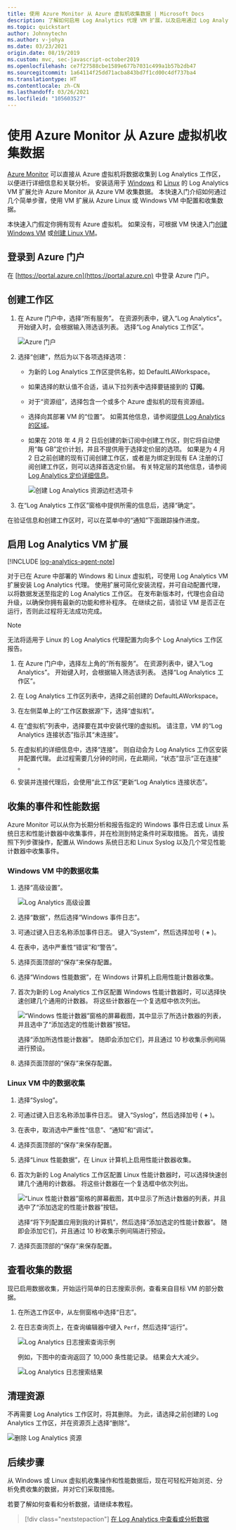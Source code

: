 ```yaml
---
title: 使用 Azure Monitor 从 Azure 虚拟机收集数据 | Microsoft Docs
description: 了解如何启用 Log Analytics 代理 VM 扩展，以及启用通过 Log Analytics 从 Azure VM 收集数据的功能。
ms.topic: quickstart
author: Johnnytechn
ms.author: v-johya
ms.date: 03/23/2021
origin.date: 08/19/2019
ms.custom: mvc, sec-javascript-october2019
ms.openlocfilehash: ce7f27588cbe1589e677b7031c499a1b57b2db47
ms.sourcegitcommit: 1a64114f25dd71acba843bd7f1cd00c4df737ba4
ms.translationtype: HT
ms.contentlocale: zh-CN
ms.lasthandoff: 03/26/2021
ms.locfileid: "105603527"
---
```

# <a name="collect-data-from-an-azure-virtual-machine-with-azure-monitor"></a>使用 Azure Monitor 从 Azure 虚拟机收集数据

[Azure Monitor](../overview.md) 可以直接从 Azure 虚拟机将数据收集到 Log Analytics 工作区，以便进行详细信息和关联分析。 安装适用于 [Windows](../../virtual-machines/extensions/oms-windows.md) 和 [Linux](../../virtual-machines/extensions/oms-linux.md) 的 Log Analytics VM 扩展允许 Azure Monitor 从 Azure VM 收集数据。 本快速入门介绍如何通过几个简单步骤，使用 VM 扩展从 Azure Linux 或 Windows VM 中配置和收集数据。  
 
本快速入门假定你拥有现有 Azure 虚拟机。 如果没有，可根据 VM 快速入门[创建 Windows VM](../../virtual-machines/windows/quick-create-portal.md) 或[创建 Linux VM](../../virtual-machines/linux/quick-create-cli.md)。

## <a name="sign-in-to-azure-portal"></a>登录到 Azure 门户

在 [https://portal.azure.cn](https://portal.azure.cn) 中登录 Azure 门户。 

## <a name="create-a-workspace"></a>创建工作区

1. 在 Azure 门户中，选择“所有服务”。 在资源列表中，键入“Log Analytics”。 开始键入时，会根据输入筛选该列表。 选择“Log Analytics 工作区”。

    ![Azure 门户](./media/quick-collect-azurevm/azure-portal-log-analytics-workspaces.png)<br>  

2. 选择“创建”，然后为以下各项选择选项：

   * 为新的 Log Analytics 工作区提供名称，如 DefaultLAWorkspace。  
   * 如果选择的默认值不合适，请从下拉列表中选择要链接到的 **订阅**。
   * 对于“资源组”，选择包含一个或多个 Azure 虚拟机的现有资源组。  
   * 选择向其部署 VM 的“位置”。  如需其他信息，请参阅[提供 Log Analytics 的区域](https://azure.microsoft.com/regions/services/)。
   * 如果在 2018 年 4 月 2 日后创建的新订阅中创建工作区，则它将自动使用“每 GB”定价计划，并且不提供用于选择定价层的选项。  如果是为 4 月 2 日之前创建的现有订阅创建工作区，或者是为绑定到现有 EA 注册的订阅创建工作区，则可以选择首选定价层。  有关特定层的其他信息，请参阅 [Log Analytics 定价详细信息](https://www.azure.cn/pricing/details/monitor/)。
  
        ![创建 Log Analytics 资源边栏选项卡](./media/quick-collect-azurevm/create-log-analytics-workspace-azure-portal.png) 

3. 在“Log Analytics 工作区”窗格中提供所需的信息后，选择“确定”。  

在验证信息和创建工作区时，可以在菜单中的“通知”下面跟踪操作进度。 

## <a name="enable-the-log-analytics-vm-extension"></a>启用 Log Analytics VM 扩展

[!INCLUDE [log-analytics-agent-note](../../../includes/log-analytics-agent-note.md)] 

对于已在 Azure 中部署的 Windows 和 Linux 虚拟机，可使用 Log Analytics VM 扩展安装 Log Analytics 代理。 使用扩展可简化安装流程，并可自动配置代理，以将数据发送至指定的 Log Analytics 工作区。 在发布新版本时，代理也会自动升级，以确保你拥有最新的功能和修补程序。 在继续之前，请验证 VM 是否正在运行，否则此过程将无法成功完成。  

>[!NOTE]
>无法将适用于 Linux 的 Log Analytics 代理配置为向多个 Log Analytics 工作区报告。 

1. 在 Azure 门户中，选择左上角的“所有服务”。 在资源列表中，键入“Log Analytics”。 开始键入时，会根据输入筛选该列表。 选择“Log Analytics 工作区”。

2. 在 Log Analytics 工作区列表中，选择之前创建的 DefaultLAWorkspace。

3. 在左侧菜单上的“工作区数据源”下，选择“虚拟机”。  

4. 在“虚拟机”列表中，选择要在其中安装代理的虚拟机。 请注意，VM 的“Log Analytics 连接状态”指示其“未连接”。

5. 在虚拟机的详细信息中，选择“连接”。 则自动会为 Log Analytics 工作区安装并配置代理。 此过程需要几分钟的时间，在此期间，“状态”显示“正在连接” 。

6. 安装并连接代理后，会使用“此工作区”更新“Log Analytics 连接状态”。

## <a name="collect-event-and-performance-data"></a>收集的事件和性能数据

Azure Monitor 可以从你为长期分析和报告指定的 Windows 事件日志或 Linux 系统日志和性能计数器中收集事件，并在检测到特定条件时采取措施。 首先，请按照下列步骤操作，配置从 Windows 系统日志和 Linux Syslog 以及几个常见性能计数器中收集事件。  

### <a name="data-collection-from-windows-vm"></a>Windows VM 中的数据收集

1. 选择“高级设置”。

    ![Log Analytics 高级设置](./media/quick-collect-azurevm/log-analytics-advanced-settings-azure-portal.png)

2. 选择“数据”，然后选择“Windows 事件日志”。

3. 可通过键入日志名称添加事件日志。  键入“System”，然后选择加号 ( **+** )。

4. 在表中，选中严重性“错误”和“警告”。

5. 选择页面顶部的“保存”来保存配置。

6. 选择“Windows 性能数据”，在 Windows 计算机上启用性能计数器收集。

7. 首次为新的 Log Analytics 工作区配置 Windows 性能计数器时，可以选择快速创建几个通用的计数器。 将这些计数器在一个复选框中依次列出。

    ![“Windows 性能计数器”窗格的屏幕截图，其中显示了所选计数器的列表，并且选中了“添加选定的性能计数器”按钮。](./media/quick-collect-azurevm/windows-perfcounters-default.png)

    选择“添加所选性能计数器”。  随即会添加它们，并且通过 10 秒收集示例间隔进行预设。
  
8. 选择页面顶部的“保存”来保存配置。

### <a name="data-collection-from-linux-vm"></a>Linux VM 中的数据收集

1. 选择“Syslog”。  

2. 可通过键入日志名称添加事件日志。  键入“Syslog”，然后选择加号 ( **+** )。  

3. 在表中，取消选中严重性“信息”、“通知”和“调试”。 

4. 选择页面顶部的“保存”来保存配置。

5. 选择“Linux 性能数据”，在 Linux 计算机上启用性能计数器收集。 

6. 首次为新的 Log Analytics 工作区配置 Linux 性能计数器时，可以选择快速创建几个通用的计数器。 将这些计数器在一个复选框中依次列出。

    ![“Linux 性能计数器”窗格的屏幕截图，其中显示了所选计数器的列表，并且选中了“添加选定的性能计数器”按钮。](./media/quick-collect-azurevm/linux-perfcounters-azure-monitor.png)

    选择“将下列配置应用到我的计算机”，然后选择“添加选定的性能计数器”。  随即会添加它们，并且通过 10 秒收集示例间隔进行预设。  

7. 选择页面顶部的“保存”来保存配置。

## <a name="view-data-collected"></a>查看收集的数据

现已启用数据收集，开始运行简单的日志搜索示例，查看来自目标 VM 的部分数据。  

1. 在所选工作区中，从左侧窗格中选择“日志”。

2. 在日志查询页上，在查询编辑器中键入 `Perf`，然后选择“运行”。

    ![Log Analytics 日志搜索查询示例](./media/quick-collect-windows-computer/log-analytics-portal-queryexample.png) 

    例如，下图中的查询返回了 10,000 条性能记录。 结果会大大减少。

    ![Log Analytics 日志搜索结果](./media/quick-collect-azurevm/log-analytics-search-perf.png)

## <a name="clean-up-resources"></a>清理资源

不再需要 Log Analytics 工作区时，将其删除。 为此，请选择之前创建的 Log Analytics 工作区，并在资源页上选择“删除”。


![删除 Log Analytics 资源](./media/quick-collect-azurevm/log-analytics-portal-delete-resource.png)

## <a name="next-steps"></a>后续步骤

从 Windows 或 Linux 虚拟机收集操作和性能数据后，现在可轻松开始浏览、分析免费收集的数据，并对它们采取措施。  

若要了解如何查看和分析数据，请继续本教程。

> [!div class="nextstepaction"]
> [在 Log Analytics 中查看或分析数据](../logs/log-analytics-tutorial.md)

